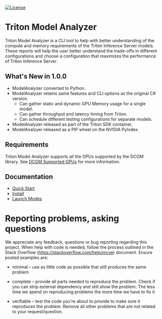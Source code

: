 <!--
Copyright 2020, NVIDIA CORPORATION. All rights reserved.
Licensed under the Apache License, Version 2.0 (the "License");
you may not use this file except in compliance with the License.
You may obtain a copy of the License at
    http://www.apache.org/licenses/LICENSE-2.0
Unless required by applicable law or agreed to in writing, software
distributed under the License is distributed on an "AS IS" BASIS,
WITHOUT WARRANTIES OR CONDITIONS OF ANY KIND, either express or implied.
See the License for the specific language governing permissions and
limitations under the License.
-->

[![License](https://img.shields.io/badge/License-Apache_2.0-lightgrey.svg)](https://opensource.org/licenses/Apache-2.0)

# Triton Model Analyzer

Triton Model Analyzer is a CLI tool to help with better understanding of the
compute and memory requirements of the Triton Inference Server models. These
reports will help the user better understand the trade-offs in different
configurations and choose a configuration that maximizes the performance of
Triton Inference Server.

## What's New in 1.0.0

* ModelAnalyzer converted to Python.
* ModelAnalyzer retains same features and CLI options as the original C# version.
  * Can gather static and dynamic GPU Memory usage for a single model.
  * Can gather throughput and latency timing from Triton.
  * Can schedule different testing configurations for separate models.
* ModelAnalyzer released as part of the Triton SDK container.
* ModelAnalzyer released as a PIP wheel on the NVIDIA PyIndex.

## Requirements

Triton Model Analyzer supports all the GPUs supported by the DCGM library.
See [DCGM Supported GPUs](https://docs.nvidia.com/datacenter/dcgm/latest/dcgm-user-guide/getting-started.html#supported-platforms)
for more information.

## Documentation

* [Quick Start](docs/quick_start.md)
* [Install](docs/install.md)
* [Launch Modes](docs/launch_modes.md)

# Reporting problems, asking questions

We appreciate any feedback, questions or bug reporting regarding this
project. When help with code is needed, follow the process outlined in
the Stack Overflow (https://stackoverflow.com/help/mcve)
document. Ensure posted examples are:

* minimal – use as little code as possible that still produces the
  same problem

* complete – provide all parts needed to reproduce the problem. Check
  if you can strip external dependency and still show the problem. The
  less time we spend on reproducing problems the more time we have to
  fix it

* verifiable – test the code you're about to provide to make sure it
  reproduces the problem. Remove all other problems that are not
  related to your request/question.
